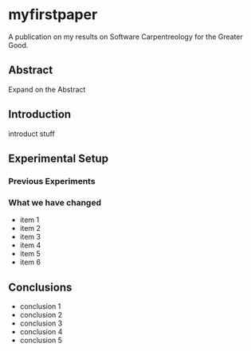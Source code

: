 # myfirstpaper
A publication on my results on Software Carpentreology for the Greater Good.

## Abstract
Expand on the Abstract

## Introduction
introduct stuff

## Experimental Setup
### Previous Experiments
### What we have changed
- item 1
- item 2
- item 3
- item 4
- item 5
- item 6

## Conclusions
- conclusion 1
- conclusion 2
- conclusion 3
- conclusion 4
- conclusion 5
